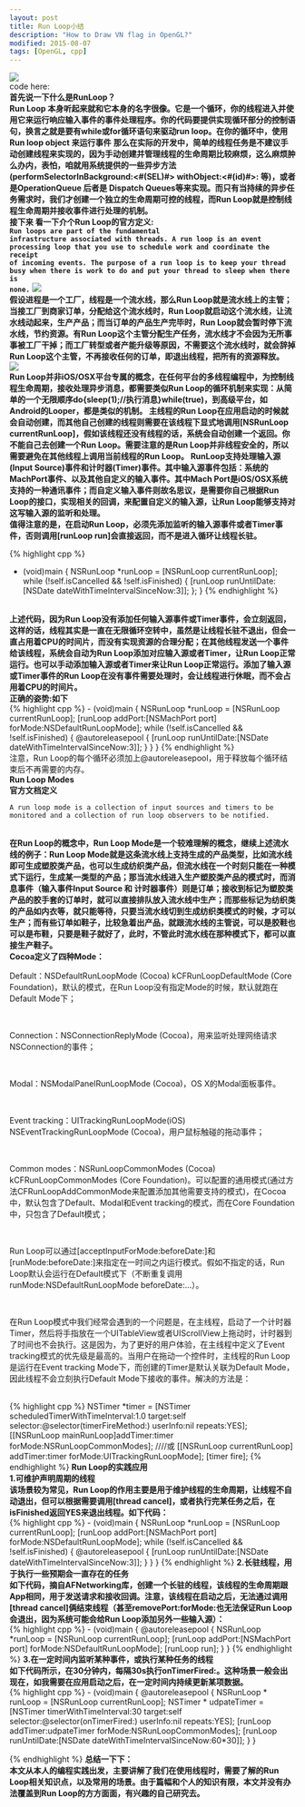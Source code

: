 ```yaml
---
layout: post
title: Run Loop小结
description: "How to Draw VN flag in OpenGL?"
modified: 2015-08-07
tags: [OpenGL, cpp]
---
```


<img src="http://i.imgur.com/cfxb4wY.gif?1"><br>
code here:<br>
<b>首先说一下什么是RunLoop？</b><br>
<b>Run Loop 本身听起来就和它本身的名字很像。它是一个循环，你的线程进入并使用它来运行响应输入事件的事件处理程序。你的代码要提供实现循环部分的控制语句，换言之就是要有while或for循环语句来驱动run loop。在你的循环中，使用Run loop object 来运行事件</b>
<b>那么在实际的开发中，简单的线程任务是不建议手动创建线程来实现的，因为手动创建并管理线程的生命周期比较麻烦，这么麻烦肿么办内，表怕，咱就用系统提供的一些异步方法(performSelectorInBackground:<#(SEL)#> withObject:<#(id)#>: 等)，或者是OperationQueue 后者是 Dispatch Queues等来实现。而只有当持续的异步任务需求时，我们才创建一个独立的生命周期可控的线程，而Run Loop就是控制线程生命周期并接收事件进行处理的机制。</b>
<br>
<b>接下来 看一下介个Run Loop的官方定义:</b>
<br>
<b><code style="width: 1000px">Run loops are part of the fundamental infrastructure associated with threads. A run loop is an event processing loop that you use to schedule work and coordinate the receipt of incoming events. The purpose of a run loop is to keep your thread busy when there is work to do and put your thread to sleep when there is none.</code></b>
<img src="https://developer.apple.com/library/ios/documentation/Cocoa/Conceptual/Multithreading/Art/runloop.jpg"><br>
<b>假设进程是一个工厂，线程是一个流水线，那么Run Loop就是流水线上的主管；当接工厂到商家订单，分配给这个流水线时，Run Loop就启动这个流水线，让流水线动起来，生产产品；而当订单的产品生产完毕时，Run Loop就会暂时停下流水线，节约资源。有Run Loop这个主管分配生产任务，流水线才不会因为无所事事被工厂干掉；而工厂转型或者产能升级等原因，不需要这个流水线时，就会辞掉Run Loop这个主管，不再接收任何的订单，即退出线程，把所有的资源释放。</b>
<br>
<img src="http://oncenote.com/assets/images/2015-03-22/assembly_line.jpg"><br>
<b>Run Loop并非iOS/OSX平台专属的概念，在任何平台的多线程编程中，为控制线程生命周期，接收处理异步消息，都需要类似Run Loop的循环机制来实现：从简单的一个无限顺序do{sleep(1);//执行消息}while(true)，到高级平台，如Android的Looper，都是类似的机制。
主线程的Run Loop在应用启动的时候就会自动创建，而其他自己创建的线程则需要在该线程下显式地调用[NSRunLoop currentRunLoop]，假如该线程还没有线程的话，系统会自动创建一个返回。你不能自己去创建一个Run Loop。需要注意的是Run Loop并非线程安全的，所以需要避免在其他线程上调用当前线程的Run Loop。
</b>
<b>RunLoop支持处理输入源(Input Source)事件和计时器(Timer)事件。其中输入源事件包括：系统的MachPort事件、以及其他自定义的输入事件。其中Mach Port是iOS/OSX系统支持的一种通讯事件；而自定义输入事件则故名思议，是需要你自己根据Run Loop的接口，实现相关的回调，来配置自定义的输入源，让Run Loop能够支持对这写输入源的监听和处理。</b>
<br>
<b>值得注意的是，在启动Run Loop，必须先添加监听的输入源事件或者Timer事件，否则调用[runLoop run]会直接返回，而不是进入循环让线程长驻。</b>

{% highlight cpp %}
- (void)main
{
    NSRunLoop *runLoop = [NSRunLoop currentRunLoop];
    while (!self.isCancelled && !self.isFinished) {
        [runLoop runUntilDate:[NSDate dateWithTimeIntervalSinceNow:3]];
    };
}
{% endhighlight %}
<br>
<b>上述代码，因为Run Loop没有添加任何输入源事件或Timer事件，会立刻返回，这样的话，线程其实是一直在无限循环空转中，虽然是让线程长驻不退出，但会一直占用着CPU的时间片，而没有实现资源的合理分配；在其他线程发送一个事件给该线程，系统会自动为Run Loop添加对应输入源或者Timer，让Run Loop正常运行。也可以手动添加输入源或者Timer来让Run Loop正常运行。添加了输入源或Timer事件的Run Loop在没有事件需要处理时，会让线程进行休眠，而不会占用着CPU的时间片。
</b>
<br>
<b>正确的姿势:如下</b><br>
{% highlight cpp %}
- (void)main
{
    NSRunLoop *runLoop = [NSRunLoop currentRunLoop];
    [runLoop addPort:[NSMachPort port] forMode:NSDefaultRunLoopMode];
    while (!self.isCancelled && !self.isFinished) {
        @autoreleasepool {
            [runLoop runUntilDate:[NSDate dateWithTimeIntervalSinceNow:3]];
        }
    }
}
{% endhighlight %}
<br
<b>注意，Run Loop的每个循环必须加上@autoreleasepool，用于释放每个循环结束后不再需要的内存。</b>
<br>
<b>Run Loop Modes</b><br>
<b>官方文档定义</b><br>
<p><code>A run loop mode is a collection of input sources and timers to be monitored and a collection of run loop observers to be notified.</code></p><br>
<b>在Run Loop的概念中，Run Loop Mode是一个较难理解的概念，继续上述流水线的例子：Run Loop Mode就是这条流水线上支持生成的产品类型，比如流水线即可生成塑胶类产品，也可以生成纺织类产品，但流水线在一个时刻只能在一种模式下运行，生成某一类型的产品；那当流水线进入生产塑胶类产品的模式时，而消息事件（输入事件Input Source 和 计时器事件）则是订单；接收到标记为塑胶类产品的胶手套的订单时，就可以直接排队放入流水线中生产；而那些标记为纺织类的产品如内衣等，就只能等待，只要当流水线切到生成纺织类模式的时候，才可以生产；而有些订单如鞋子，比较急着出产品，就跟流水线的主管说，可以是胶鞋也可以是布鞋，只要是鞋子就好了，此时，不管此时流水线在那种模式下，都可以直接生产鞋子。
</b><br>
<b>Cocoa定义了四种Mode：</b><br>
<p>Default：NSDefaultRunLoopMode (Cocoa) kCFRunLoopDefaultMode (Core Foundation)，默认的模式，在Run Loop没有指定Mode的时候，默认就跑在Default Mode下；</p><br>
<p>Connection：NSConnectionReplyMode (Cocoa)，用来监听处理网络请求NSConnection的事件；</p><br>
<p>Modal：NSModalPanelRunLoopMode (Cocoa)，OS X的Modal面板事件。</p><br>
<p>Event tracking：UITrackingRunLoopMode(iOS) NSEventTrackingRunLoopMode (Cocoa)，用户鼠标触碰的拖动事件；</p><br>
<p>Common modes：NSRunLoopCommonModes (Cocoa) kCFRunLoopCommonModes (Core Foundation)。可以配置的通用模式(通过方法CFRunLoopAddCommonMode来配置添加其他需要支持的模式)，在Cocoa中，默认包含了Default、Modal和Event tracking的模式，而在Core Foundation中，只包含了Default模式；</p><br>
<p>Run Loop可以通过[acceptInputForMode:beforeDate:]和[runMode:beforeDate:]来指定在一时间之内运行模式。假如不指定的话，Run Loop默认会运行在Default模式下（不断重复调用runMode:NSDefaultRunLoopMode beforeDate:...）。</p><br>
<p>在Run Loop模式中我们经常会遇到的一个问题是，在主线程，启动了一个计时器Timer，然后将手指放在一个UITableView或者UIScrollView上拖动时，计时器到了时间也不会执行。这是因为，为了更好的用户体验，在主线程中定义了Event tracking模式的优先级是最高的。当用户在拖动一个控件时，主线程的Run Loop是运行在Event tracking Mode下，而创建的Timer是默认关联为Default Mode，因此线程不会立刻执行Default Mode下接收的事件。解决的方法是：
</p><br>
{% highlight cpp %}
    NSTimer *timer = [NSTimer scheduledTimerWithTimeInterval:1.0 target:self selector:@selector(timerFireMethod:) userInfo:nil repeats:YES];
    [[NSRunLoop mainRunLoop]addTimer:timer forMode:NSRunLoopCommonModes];
    ////或 [[NSRunLoop currentRunLoop] addTimer:timer forMode:UITrackingRunLoopMode];
    [timer fire];
{% endhighlight %}
<b>Run Loop的实践应用</b><br>
<b>1.可维护声明周期的线程</b><br>
<b>该场景较为常见，Run Loop的作用主要是用于维护线程的生命周期，让线程不自动退出，但可以根据需要调用[thread cancel]，或者执行完某任务之后，在isFinished返回YES来退出线程。如下代码：</b><br>
{% highlight cpp %}
- (void)main
{
    NSRunLoop *runLoop = [NSRunLoop currentRunLoop];
    [runLoop addPort:[NSMachPort port] forMode:NSDefaultRunLoopMode];
    while (!self.isCancelled && !self.isFinished) {
        @autoreleasepool {
            [runLoop runUntilDate:[NSDate dateWithTimeIntervalSinceNow:3]];
        }
    }
}
{% endhighlight %}
<b>2.长驻线程，用于执行一些预期会一直存在的任务</b><br>
<b>如下代码，摘自AFNetworking库，创建一个长驻的线程，该线程的生命周期跟App相同，用于发送请求和接收回调。注意，该线程在启动之后，无法通过调用[thread cancel]俩结束线程（甚至removePort:forMode:也无法保证Run Loop会退出，因为系统可能会给Run Loop添加另外一些输入源）：</b><br>
{% highlight cpp %}
- (void)main
{
    @autoreleasepool {
        NSRunLoop *runLoop = [NSRunLoop currentRunLoop];
        [runLoop addPort:[NSMachPort port] forMode:NSDefaultRunLoopMode];
        [runLoop run];
    }
}
{% endhighlight %}
<b>3.在一定时间内监听某种事件，或执行某种任务的线程</b><br>
<b>如下代码所示，在30分钟内，每隔30s执行onTimerFired:。这种场景一般会出现在，如我需要在应用启动之后，在一定时间内持续更新某项数据。</b><br>
{% highlight cpp %}
- (void)main
{
    @autoreleasepool {
        NSRunLoop * runLoop = [NSRunLoop currentRunLoop];
        NSTimer * udpateTimer = [NSTimer timerWithTimeInterval:30
                                                        target:self
                                                      selector:@selector(onTimerFired:)
                                                      userInfo:nil
                                                       repeats:YES];
        [runLoop addTimer:udpateTimer forMode:NSRunLoopCommonModes];
        [runLoop runUntilDate:[NSDate dateWithTimeIntervalSinceNow:60*30]];
    }
}

{% endhighlight %}
<b>总结一下下：</b><br>
<b>本文从本人的编程实践出发，主要讲解了我们在使用线程时，需要了解的Run Loop相关知识点，以及常用的场景。由于篇幅和个人的知识有限，本文并没有办法覆盖到Run Loop的方方面面，有兴趣的自己研究去。</b><br>






